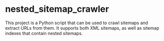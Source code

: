 # nested_sitemap_crawler
This project is a Python script that can be used to crawl sitemaps and extract URLs from them. It supports both XML sitemaps, as well as sitemap indexes that contain nested sitemaps.
